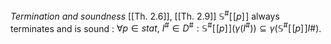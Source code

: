 *Termination and soundness*
[[Th. 2.6]], [[Th. 2.9]]
$\mathbb{S}^{\#} [\![p]\!]$ always terminates and is sound : $\forall p \in stat, \ I^{\#} \in D^{\#}: \mathbb{S}^{\#} [\![p]\!](\gamma(I^{\#})) \subseteq \gamma(\mathbb{S}^{\#} [\![p]\!]I{\#})$.